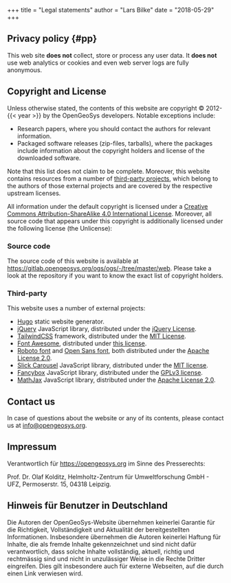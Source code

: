 +++
title = "Legal statements"
author = "Lars Bilke"
date = "2018-05-29"
+++

## Privacy policy {#pp}

This web site **does not** collect, store or process any user data. It **does not** use web analytics or cookies and even web server logs are fully anonymous.

## Copyright and License

Unless otherwise stated, the contents of this website are copyright © 2012-{{< year >}} by the OpenGeoSys developers. Notable exceptions include:

- Research papers, where you should contact the authors for relevant information.
- Packaged software releases (zip-files, tarballs), where the packages include information about the copyright holders and license of the downloaded software.

Note that this list does not claim to be complete. Moreover, this website contains resources from a number of [third-party projects](#third-party), which belong to the authors of those external projects and are covered by the respective upstream licenses.

All information under the default copyright is licensed under a [Creative Commons Attribution-ShareAlike 4.0 International License](https://creativecommons.org/licenses/by-sa/4.0/). Moreover, all source code that appears under this copyright is additionally licensed under the following license (the Unlicense):

### Source code

The source code of this website is available at <https://gitlab.opengeosys.org/ogs/ogs/-/tree/master/web>. Please take a look at the repository if you want to know the exact list of copyright holders.

### Third-party

This website uses a number of external projects:

- [Hugo](https://gohugo.io/) static website generator.
- [jQuery](https://jquery.org/) JavaScript library, distributed under the [jQuery License](https://jquery.org/license/).
- [TailwindCSS](https://tailwindcss.com) framework, distributed under the [MIT License](https://github.com/tailwindcss/tailwindcss/blob/master/LICENSE).
- [Font Awesome](https://fontawesome.com), distributed under [this license](https://github.com/FortAwesome/Font-Awesome/blob/master/LICENSE.txt).
- [Roboto font](https://fonts.google.com/specimen/Roboto) and [Open Sans font](https://fonts.google.com/specimen/Open+Sans), both distributed under the [Apache License 2.0](http://www.apache.org/licenses/LICENSE-2.0).
- [Slick Carousel](http://kenwheeler.github.io/slick) JavaScript library, distributed under the [MIT license](https://github.com/kenwheeler/slick/blob/master/LICENSE).
- [Fancybox](https://fancyapps.com/fancybox/3/) JavaScript library, distributed under the [GPLv3 license](http://choosealicense.com/licenses/gpl-3.0).
- [MathJax](https://www.mathjax.org) JavaScript library, distributed under the [Apache License 2.0](https://github.com/mathjax/MathJax/blob/master/LICENSE).

## Contact us

In case of questions about the website or any of its contents, please contact us at info@opengeosys.org.

<!-- vale off -->

## Impressum

Verantwortlich für <https://opengeosys.org> im Sinne des Presserechts:

Prof. Dr. Olaf Kolditz, Helmholtz-Zentrum für Umweltforschung GmbH - UFZ, Permoserstr. 15, 04318 Leipzig.

## Hinweis für Benutzer in Deutschland

Die Autoren der OpenGeoSys-Website übernehmen keinerlei Garantie für die Richtigkeit, Vollständigkeit und Aktualität der bereitgestellten Informationen. Insbesondere übernehmen die Autoren keinerlei Haftung für Inhalte, die als fremde Inhalte gekennzeichnet und sind nicht dafür verantwortlich, dass solche Inhalte vollständig, aktuell, richtig und rechtmässig sind und nicht in unzulässiger Weise in die Rechte Dritter eingreifen. Dies gilt insbesondere auch für externe Webseiten, auf die durch einen Link verwiesen wird.
